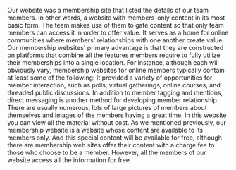   
  Our website was a membership site that listed the details of our team members. In other words, a website with members-only content in its most basic form. 
The team makes use of them to gate content so that only team members can access it in order to offer value. It serves as a home for online communities 
where members' relationships with one another create value. Our membership websites' primary advantage is that they are constructed on platforms that 
combine all the features members require to fully utilize their memberships into a single location. For instance, although each will obviously vary, 
membership websites for online members typically contain at least some of the following: It provided a variety of opportunities for member interaction, 
such as polls, virtual gatherings, online courses, and threaded public discussions. In addition to member tagging and mentions, direct messaging is another 
method for developing member relationship. There are usually numerous, lots of large pictures of members about themselves and images of the members having 
a great time.  In this website you can view all the material without cost. As we mentioned previously, our membership website is a website whose content 
are available to its members only. And this special content will be available for free, although there are membership web sites offer their content with 
a charge fee to those who choose to be a member. However, all the members of our website access all the information for free.

